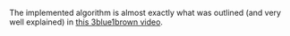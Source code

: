 The implemented algorithm is almost exactly what was outlined (and very well explained) in [this 3blue1brown video](https://www.youtube.com/watch?v=v68zYyaEmEA).
